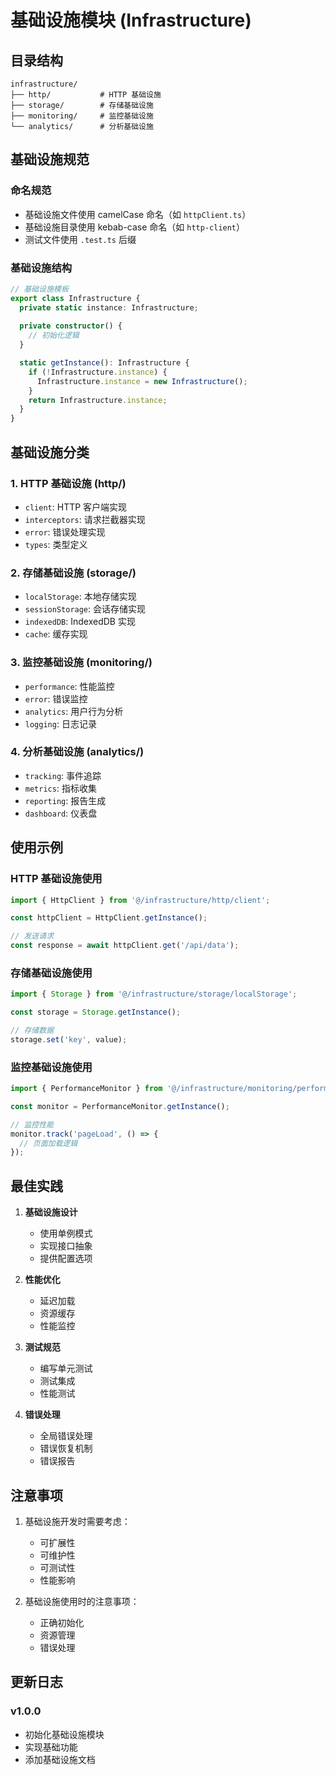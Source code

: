 # 基础设施模块 (Infrastructure)

## 目录结构

```
infrastructure/
├── http/           # HTTP 基础设施
├── storage/        # 存储基础设施
├── monitoring/     # 监控基础设施
└── analytics/      # 分析基础设施
```

## 基础设施规范

### 命名规范
- 基础设施文件使用 camelCase 命名（如 `httpClient.ts`）
- 基础设施目录使用 kebab-case 命名（如 `http-client`）
- 测试文件使用 `.test.ts` 后缀

### 基础设施结构
```typescript
// 基础设施模板
export class Infrastructure {
  private static instance: Infrastructure;
  
  private constructor() {
    // 初始化逻辑
  }

  static getInstance(): Infrastructure {
    if (!Infrastructure.instance) {
      Infrastructure.instance = new Infrastructure();
    }
    return Infrastructure.instance;
  }
}
```

## 基础设施分类

### 1. HTTP 基础设施 (http/)
- `client`: HTTP 客户端实现
- `interceptors`: 请求拦截器实现
- `error`: 错误处理实现
- `types`: 类型定义

### 2. 存储基础设施 (storage/)
- `localStorage`: 本地存储实现
- `sessionStorage`: 会话存储实现
- `indexedDB`: IndexedDB 实现
- `cache`: 缓存实现

### 3. 监控基础设施 (monitoring/)
- `performance`: 性能监控
- `error`: 错误监控
- `analytics`: 用户行为分析
- `logging`: 日志记录

### 4. 分析基础设施 (analytics/)
- `tracking`: 事件追踪
- `metrics`: 指标收集
- `reporting`: 报告生成
- `dashboard`: 仪表盘

## 使用示例

### HTTP 基础设施使用
```typescript
import { HttpClient } from '@/infrastructure/http/client';

const httpClient = HttpClient.getInstance();

// 发送请求
const response = await httpClient.get('/api/data');
```

### 存储基础设施使用
```typescript
import { Storage } from '@/infrastructure/storage/localStorage';

const storage = Storage.getInstance();

// 存储数据
storage.set('key', value);
```

### 监控基础设施使用
```typescript
import { PerformanceMonitor } from '@/infrastructure/monitoring/performance';

const monitor = PerformanceMonitor.getInstance();

// 监控性能
monitor.track('pageLoad', () => {
  // 页面加载逻辑
});
```

## 最佳实践

1. **基础设施设计**
   - 使用单例模式
   - 实现接口抽象
   - 提供配置选项

2. **性能优化**
   - 延迟加载
   - 资源缓存
   - 性能监控

3. **测试规范**
   - 编写单元测试
   - 测试集成
   - 性能测试

4. **错误处理**
   - 全局错误处理
   - 错误恢复机制
   - 错误报告

## 注意事项

1. 基础设施开发时需要考虑：
   - 可扩展性
   - 可维护性
   - 可测试性
   - 性能影响

2. 基础设施使用时的注意事项：
   - 正确初始化
   - 资源管理
   - 错误处理

## 更新日志

### v1.0.0
- 初始化基础设施模块
- 实现基础功能
- 添加基础设施文档 